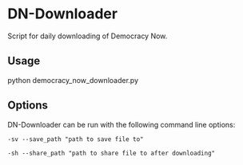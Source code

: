 # DN-Downloader
Script for daily downloading of Democracy Now.

## Usage
python democracy_now_downloader.py

## Options
DN-Downloader can be run with the following command line options:

    -sv --save_path "path to save file to"
  
    -sh --share_path "path to share file to after downloading"
